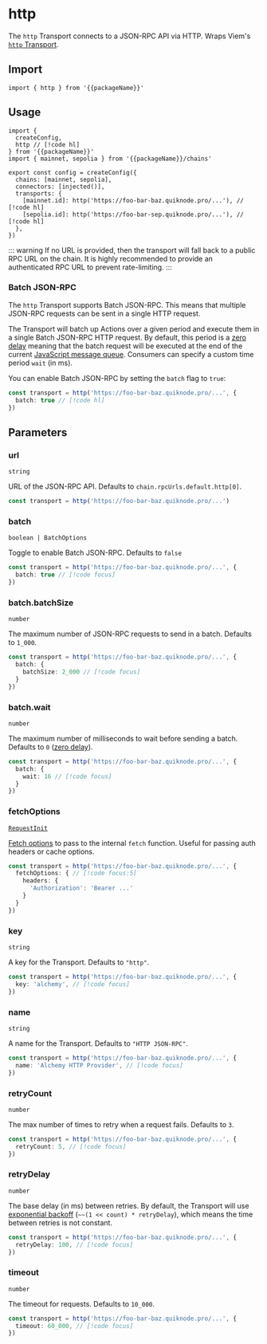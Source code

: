 

# http

The `http` Transport connects to a JSON-RPC API via HTTP. Wraps Viem's [`http` Transport](https://viem.sh/docs/clients/transports/http.html).

## Import

```ts-vue
import { http } from '{{packageName}}'
```

## Usage

```ts-vue
import { 
  createConfig, 
  http // [!code hl]
} from '{{packageName}}'
import { mainnet, sepolia } from '{{packageName}}/chains'

export const config = createConfig({
  chains: [mainnet, sepolia],
  connectors: [injected()],
  transports: {
    [mainnet.id]: http('https://foo-bar-baz.quiknode.pro/...'), // [!code hl]
    [sepolia.id]: http('https://foo-bar-sep.quiknode.pro/...'), // [!code hl]
  },
})
```

::: warning
If no URL is provided, then the transport will fall back to a public RPC URL on the chain. It is highly recommended to provide an authenticated RPC URL to prevent rate-limiting.
:::

### Batch JSON-RPC

The `http` Transport supports Batch JSON-RPC. This means that multiple JSON-RPC requests can be sent in a single HTTP request.

The Transport will batch up Actions over a given period and execute them in a single Batch JSON-RPC HTTP request. By default, this period is a [zero delay](https://developer.mozilla.org/en-US/docs/Web/JavaScript/Event_loop#zero_delays) meaning that the batch request will be executed at the end of the current [JavaScript message queue](https://developer.mozilla.org/en-US/docs/Web/JavaScript/Event_loop#queue). Consumers can specify a custom time period `wait` (in ms).

You can enable Batch JSON-RPC by setting the `batch` flag to `true`:

```ts 
const transport = http('https://foo-bar-baz.quiknode.pro/...', {
  batch: true // [!code hl]
})
```

## Parameters

### url

`string`

URL of the JSON-RPC API. Defaults to `chain.rpcUrls.default.http[0]`.

```ts
const transport = http('https://foo-bar-baz.quiknode.pro/...')
```

### batch

`boolean | BatchOptions`

Toggle to enable Batch JSON-RPC. Defaults to `false`

```ts 
const transport = http('https://foo-bar-baz.quiknode.pro/...', {
  batch: true // [!code focus]
})
```

### batch.batchSize

`number`

The maximum number of JSON-RPC requests to send in a batch. Defaults to `1_000`.

```ts 
const transport = http('https://foo-bar-baz.quiknode.pro/...', {
  batch: {
    batchSize: 2_000 // [!code focus]
  }
})
```

### batch.wait

`number`

The maximum number of milliseconds to wait before sending a batch. Defaults to `0` ([zero delay](https://developer.mozilla.org/en-US/docs/Web/JavaScript/Event_loop#zero_delays)).

```ts 
const transport = http('https://foo-bar-baz.quiknode.pro/...', {
  batch: {
    wait: 16 // [!code focus]
  }
})
```

### fetchOptions

[`RequestInit`](https://developer.mozilla.org/en-US/docs/Web/API/fetch)

[Fetch options](https://developer.mozilla.org/en-US/docs/Web/API/fetch) to pass to the internal `fetch` function. Useful for passing auth headers or cache options.

```ts
const transport = http('https://foo-bar-baz.quiknode.pro/...', {
  fetchOptions: { // [!code focus:5]
    headers: {
      'Authorization': 'Bearer ...'
    }
  }
})
```

### key

`string`

A key for the Transport. Defaults to `"http"`.

```ts
const transport = http('https://foo-bar-baz.quiknode.pro/...', {
  key: 'alchemy', // [!code focus]
})
```

### name

`string`

A name for the Transport. Defaults to `"HTTP JSON-RPC"`.

```ts
const transport = http('https://foo-bar-baz.quiknode.pro/...', {
  name: 'Alchemy HTTP Provider', // [!code focus]
})
```

### retryCount

`number`

The max number of times to retry when a request fails. Defaults to `3`.

```ts
const transport = http('https://foo-bar-baz.quiknode.pro/...', {
  retryCount: 5, // [!code focus]
})
```

### retryDelay

`number`

The base delay (in ms) between retries. By default, the Transport will use [exponential backoff](https://en.wikipedia.org/wiki/Exponential_backoff) (`~~(1 << count) * retryDelay`), which means the time between retries is not constant.

```ts
const transport = http('https://foo-bar-baz.quiknode.pro/...', {
  retryDelay: 100, // [!code focus]
})
```

### timeout

`number`

The timeout for requests. Defaults to `10_000`.

```ts
const transport = http('https://foo-bar-baz.quiknode.pro/...', {
  timeout: 60_000, // [!code focus]
})
```